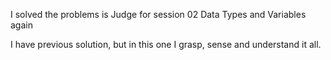 I solved the problems is Judge for session 02 Data Types and Variables again

I have previous solution, but in this one I grasp, sense and understand it all.


